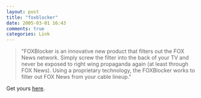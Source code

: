 ```yaml
---
layout: post
title: "foxblocker"
date: 2005-03-01 16:43
comments: true
categories: Link
---
```

> "FOXBlocker is an innovative new product that filters out the FOX News network. Simply screw the filter into the back of your TV and never be exposed to right wing propaganda again (at least through FOX News). Using a proprietary technology, the FOXBlocker works to filter out FOX News from your cable lineup."

Get yours [here](http://mambo.foxblocker.com/).
